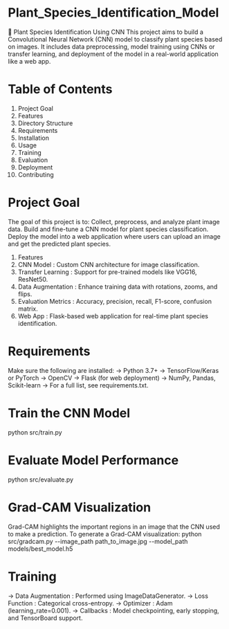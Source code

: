 # Plant_Species_Identification_Model
🌿 Plant Species Identification Using CNN
This project aims to build a Convolutional Neural Network (CNN) model to classify plant species based on images. It includes data preprocessing, model training using CNNs or transfer learning, and deployment of the model in a real-world application like a web app.

# Table of Contents
1. Project Goal
2. Features
3. Directory Structure
4. Requirements
5. Installation
6. Usage
7. Training
8. Evaluation
9. Deployment
10. Contributing

# Project Goal
The goal of this project is to:
Collect, preprocess, and analyze plant image data.
Build and fine-tune a CNN model for plant species classification.
Deploy the model into a web application where users can upload an image and get the predicted plant species.
1. Features
2. CNN Model : Custom CNN architecture for image classification.
3. Transfer Learning : Support for pre-trained models like VGG16, ResNet50.
4. Data Augmentation : Enhance training data with rotations, zooms, and flips.
5. Evaluation Metrics : Accuracy, precision, recall, F1-score, confusion matrix.
6. Web App : Flask-based web application for real-time plant species identification. 

# Requirements
Make sure the following are installed:
-> Python 3.7+
-> TensorFlow/Keras or PyTorch
-> OpenCV
-> Flask (for web deployment)
-> NumPy, Pandas, Scikit-learn
-> For a full list, see requirements.txt.

# Train the CNN Model
python src/train.py

# Evaluate Model Performance
python src/evaluate.py

# Grad-CAM Visualization
Grad-CAM highlights the important regions in an image that the CNN used to make a prediction.
To generate a Grad-CAM visualization:
python src/gradcam.py --image_path path_to_image.jpg --model_path models/best_model.h5

# Training
-> Data Augmentation : Performed using ImageDataGenerator.
-> Loss Function : Categorical cross-entropy.
-> Optimizer : Adam (learning_rate=0.001).
-> Callbacks : Model checkpointing, early stopping, and TensorBoard support.
